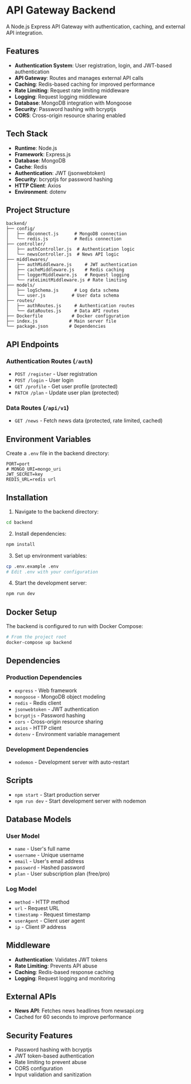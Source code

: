 # API Gateway Backend

A Node.js Express API Gateway with authentication, caching, and external API integration.

## Features

- **Authentication System**: User registration, login, and JWT-based authentication
- **API Gateway**: Routes and manages external API calls
- **Caching**: Redis-based caching for improved performance
- **Rate Limiting**: Request rate limiting middleware
- **Logging**: Request logging middleware
- **Database**: MongoDB integration with Mongoose
- **Security**: Password hashing with bcryptjs
- **CORS**: Cross-origin resource sharing enabled

## Tech Stack

- **Runtime**: Node.js
- **Framework**: Express.js
- **Database**: MongoDB
- **Cache**: Redis
- **Authentication**: JWT (jsonwebtoken)
- **Security**: bcryptjs for password hashing
- **HTTP Client**: Axios
- **Environment**: dotenv

## Project Structure

```
backend/
├── config/
│   ├── dbconnect.js      # MongoDB connection
│   └── redis.js          # Redis connection
├── controller/
│   ├── authController.js  # Authentication logic
│   └── newsController.js  # News API logic
├── middlewares/
│   ├── authMiddleware.js     # JWT authentication
│   ├── cacheMiddleware.js    # Redis caching
│   ├── loggerMiddleware.js   # Request logging
│   └── rateLimitMiddleware.js # Rate limiting
├── models/
│   ├── logSchema.js      # Log data schema
│   └── user.js          # User data schema
├── routes/
│   ├── authRoutes.js     # Authentication routes
│   └── dataRoutes.js     # Data API routes
├── Dockerfile           # Docker configuration
├── index.js            # Main server file
└── package.json        # Dependencies
```

## API Endpoints

### Authentication Routes (`/auth`)

- `POST /register` - User registration
- `POST /login` - User login
- `GET /profile` - Get user profile (protected)
- `PATCH /plan` - Update user plan (protected)

### Data Routes (`/api/v1`)

- `GET /news` - Fetch news data (protected, rate limited, cached)

## Environment Variables

Create a `.env` file in the backend directory:

```env
PORT=port
# MONGO_URI=mongo_uri
JWT_SECRET=key
REDIS_URL=redis url
```

## Installation

1. Navigate to the backend directory:

```bash
cd backend
```

2. Install dependencies:

```bash
npm install
```

3. Set up environment variables:

```bash
cp .env.example .env
# Edit .env with your configuration
```

4. Start the development server:

```bash
npm run dev
```

## Docker Setup

The backend is configured to run with Docker Compose:

```bash
# From the project root
docker-compose up backend
```

## Dependencies

### Production Dependencies

- `express` - Web framework
- `mongoose` - MongoDB object modeling
- `redis` - Redis client
- `jsonwebtoken` - JWT authentication
- `bcryptjs` - Password hashing
- `cors` - Cross-origin resource sharing
- `axios` - HTTP client
- `dotenv` - Environment variable management

### Development Dependencies

- `nodemon` - Development server with auto-restart

## Scripts

- `npm start` - Start production server
- `npm run dev` - Start development server with nodemon

## Database Models

### User Model

- `name` - User's full name
- `username` - Unique username
- `email` - User's email address
- `password` - Hashed password
- `plan` - User subscription plan (free/pro)

### Log Model

- `method` - HTTP method
- `url` - Request URL
- `timestamp` - Request timestamp
- `userAgent` - Client user agent
- `ip` - Client IP address

## Middleware

- **Authentication**: Validates JWT tokens
- **Rate Limiting**: Prevents API abuse
- **Caching**: Redis-based response caching
- **Logging**: Request logging and monitoring

## External APIs

- **News API**: Fetches news headlines from newsapi.org
- Cached for 60 seconds to improve performance

## Security Features

- Password hashing with bcryptjs
- JWT token-based authentication
- Rate limiting to prevent abuse
- CORS configuration
- Input validation and sanitization

